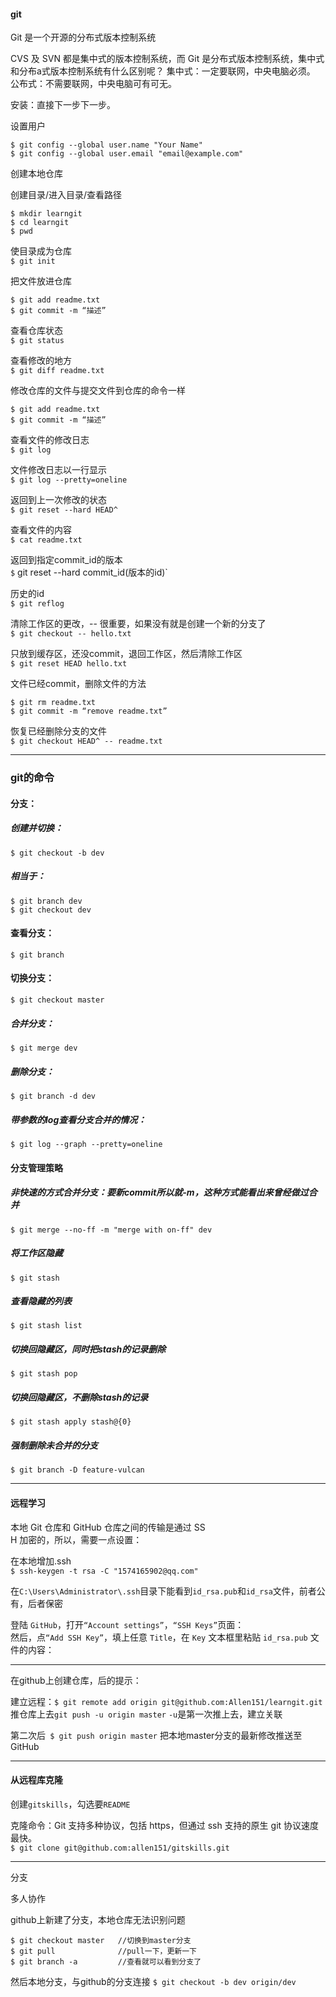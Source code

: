 #### git 

Git 是一个开源的分布式版本控制系统

CVS 及 SVN 都是集中式的版本控制系统，而 Git 是分布式版本控制系统，集中式和分布a式版本控制系统有什么区别呢？
集中式：一定要联网，中央电脑必须。
公布式：不需要联网，中央电脑可有可无。

安装：直接下一步下一步。

设置用户
```
$ git config --global user.name "Your Name"
$ git config --global user.email "email@example.com"
```


创建本地仓库

创建目录/进入目录/查看路径
```
$ mkdir learngit
$ cd learngit
$ pwd
```

使目录成为仓库  
`$ git init`

把文件放进仓库
```
$ git add readme.txt
$ git commit -m “描述”
```

查看仓库状态  
`$ git status`

查看修改的地方  
`$ git diff readme.txt`

修改仓库的文件与提交文件到仓库的命令一样  
```
$ git add readme.txt
$ git commit -m “描述”
```

查看文件的修改日志    
`$ git log `

文件修改日志以一行显示  
`$ git log --pretty=oneline`

返回到上一次修改的状态  
`$ git reset --hard HEAD^`

查看文件的内容  
`$ cat readme.txt`

返回到指定commit_id的版本  
`$` git reset --hard commit_id(版本的id)`

历史的id  
`$ git reflog`

清除工作区的更改，-- 很重要，如果没有就是创建一个新的分支了  
`$ git checkout -- hello.txt`

只放到缓存区，还没commit，退回工作区，然后清除工作区  
`$ git reset HEAD hello.txt`

文件已经commit，删除文件的方法  
```
$ git rm readme.txt
$ git commit -m “remove readme.txt”
```

恢复已经删除分支的文件  
`$ git checkout HEAD^ -- readme.txt`

***
### git的命令  
#### 分支：
##### 创建并切换：
`$ git checkout -b dev`
##### 相当于：
```
$ git branch dev
$ git checkout dev
```

#### 查看分支：
`$ git branch`

#### 切换分支：
`$ git checkout master`

##### 合并分支：
`$ git merge dev`

##### 删除分支：
`$ git branch -d dev`

##### 带参数的log查看分支合并的情况：
`$ git log --graph --pretty=oneline`

#### 分支管理策略

##### 非快速的方式合并分支：要新commit所以就-m，这种方式能看出来曾经做过合并
`$ git merge --no-ff -m "merge with on-ff" dev`

##### 将工作区隐藏  
`$ git stash`

##### 查看隐藏的列表
`$ git stash list`

##### 切换回隐藏区，同时把stash的记录删除  
`$ git stash pop`

##### 切换回隐藏区，不删除stash的记录
`$ git stash apply stash@{0}`  

##### 强制删除未合并的分支
`$ git branch -D feature-vulcan`

***

#### 远程学习

本地 Git 仓库和 GitHub 仓库之间的传输是通过 SS  
H 加密的，所以，需要一点设置：  

在本地增加.ssh  
`$ ssh-keygen -t rsa -C "1574165902@qq.com"`

在`C:\Users\Administrator\.ssh`目录下能看到`id_rsa.pub`和`id_rsa`文件，前者公有，后者保密  

登陆 `GitHub`，打开`“Account settings”`，`“SSH Keys”`页面：  
然后，点`“Add SSH Key”`，填上任意 `Title`，在 `Key` 文本框里粘贴 `id_rsa.pub` 文件的内容：  

***

在github上创建仓库，后的提示：  

建立远程：`$ git remote add origin git@github.com:Allen151/learngit.git`  
推仓库上去`git push -u origin master`
`-u`是第一次推上去，建立关联  


第二次后` $ git push origin master` 把本地master分支的最新修改推送至GitHub  

***

#### 从远程库克隆  

创建`gitskills`，勾选要` README  `

克隆命令：Git 支持多种协议，包括 https，但通过 ssh 支持的原生 git 协议速度最快。  
`$ git clone git@github.com:allen151/gitskills.git`
***
分支


多人协作

github上新建了分支，本地仓库无法识别问题  

```
$ git checkout master   //切换到master分支
$ git pull				//pull一下，更新一下
$ git branch -a 		//查看就可以看到分支了
```
然后本地分支，与github的分支连接
`$ git checkout -b dev origin/dev`


